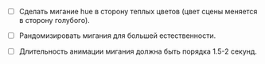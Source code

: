 - [ ] Сделать мигание hue в сторону теплых цветов (цвет сцены меняется в сторону голубого).
- [ ] Рандомизировать мигания для большей естественности.
- [ ] Длительность анимации мигания должна быть порядка 1.5-2 секунд.

